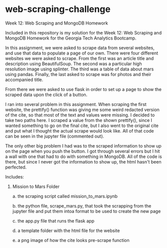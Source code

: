 # web-scraping-challenge

Week 12: Web Scraping and MongoDB Homework

Included in this repository is my solution for the Week 12: Web Scraping and MongoDB Homework for the Georgia Tech Analytics Bootcamp.

In this assignment, we were asked to scrape data from several websites, and use that data to populate a page of our own. There were four different websites we were asked to scrape. From the first was an article title and description using BeautifulSoup. The second was a particular high resolution image using splinter. The third was a table of data about mars using pandas. Finally, the last asked to scrape was for photos and their accompanied title.

From there we were asked to use flask in order to set up a page to show the scraped data upon the click of a button.

I ran into several problem in this assignment. When scraping the first website, the prettify() function was giving me some weird redacted version of the cite, so that most of the text and values were missing. I decided to take two paths here. I scraped a value from the shown prettify(), since I wanted something to go on the final cite, but I also went to the original cite and put what I thought the actual scrape would look like. All of that code can be seen in the jupyter file (commented out).

The only other big problem I had was to the scraped information to show up on the page when you push the button. I got through several errors but I hit a wall with one that had to do with something in MongoDB. All of the code is there, but since I never got the information to show up, the html hasn't been perfected.





Includes: 
1. Mission to Mars Folder

    a. the scraping script called mission_to_mars.ipynb
    
    b. the python file, scrape_mars.py, that took the scrapping from the jupyter file and put them intoa format to be used to create the new page
    
    c. the app.py file that runs the flask app
    
    d. a template folder with the html file for the website
    
    e. a png image of how the cite looks pre-scrape function
